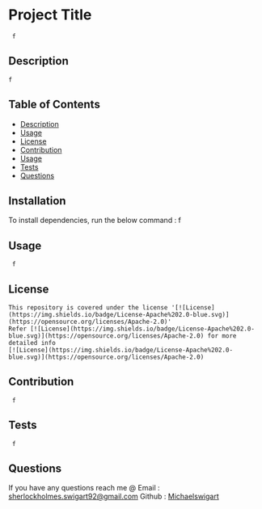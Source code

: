 
    
  #  Project Title
     f
    
  ##  Description
    f
  ## Table of Contents
  * [Description](#description)
  * [Usage](#usage)
  * [License](#license)
  * [Contribution](#contribution)
  * [Usage](#usage)
  * [Tests](#tests)
  * [Questions](#questions)
  ## Installation
  To install dependencies, run the below command :
    f
  ## Usage
     f
  ## License
    This repository is covered under the license '[![License](https://img.shields.io/badge/License-Apache%202.0-blue.svg)](https://opensource.org/licenses/Apache-2.0)' 
    Refer [![License](https://img.shields.io/badge/License-Apache%202.0-blue.svg)](https://opensource.org/licenses/Apache-2.0) for more detailed info 
    [![License](https://img.shields.io/badge/License-Apache%202.0-blue.svg)](https://opensource.org/licenses/Apache-2.0)
    
  
  ## Contribution
     f
  ## Tests
     f
  ## Questions
   If you have any questions reach me @ 
   Email : [sherlockholmes.swigart92@gmail.com](mailto:f)
   Github : [Michaelswigart](https://github.com/f)
  